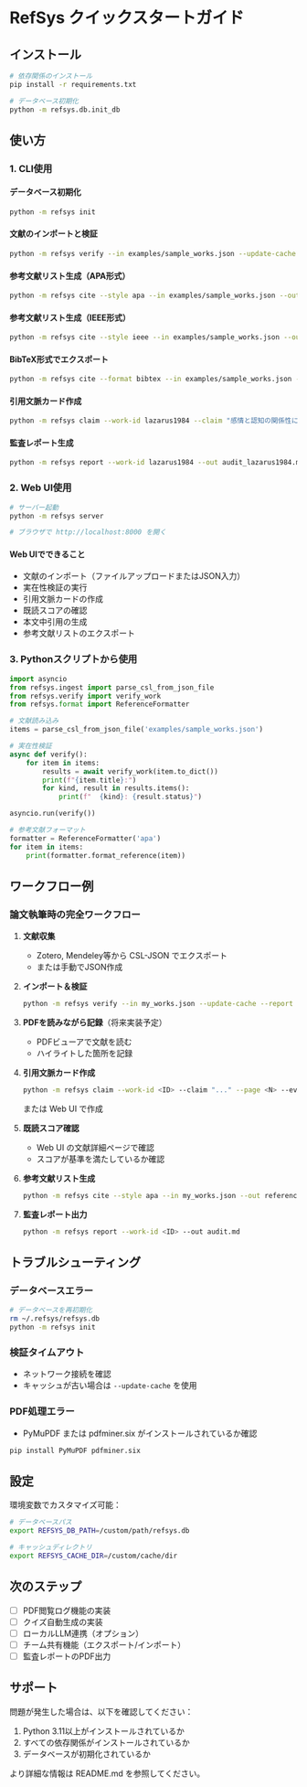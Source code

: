 # RefSys クイックスタートガイド

## インストール

```bash
# 依存関係のインストール
pip install -r requirements.txt

# データベース初期化
python -m refsys.db.init_db
```

## 使い方

### 1. CLI使用

#### データベース初期化
```bash
python -m refsys init
```

#### 文献のインポートと検証
```bash
python -m refsys verify --in examples/sample_works.json --update-cache --report verify_report.md
```

#### 参考文献リスト生成（APA形式）
```bash
python -m refsys cite --style apa --in examples/sample_works.json --out references_apa.txt
```

#### 参考文献リスト生成（IEEE形式）
```bash
python -m refsys cite --style ieee --in examples/sample_works.json --out references_ieee.txt
```

#### BibTeX形式でエクスポート
```bash
python -m refsys cite --format bibtex --in examples/sample_works.json --out references.bib
```

#### 引用文脈カード作成
```bash
python -m refsys claim --work-id lazarus1984 --claim "感情と認知の関係性について" --page 125 --evidence "emotion and cognition are fundamentally intertwined" --limitations "サンプルサイズが小さい"
```

#### 監査レポート生成
```bash
python -m refsys report --work-id lazarus1984 --out audit_lazarus1984.md
```

### 2. Web UI使用

```bash
# サーバー起動
python -m refsys server

# ブラウザで http://localhost:8000 を開く
```

#### Web UIでできること
- 文献のインポート（ファイルアップロードまたはJSON入力）
- 実在性検証の実行
- 引用文脈カードの作成
- 既読スコアの確認
- 本文中引用の生成
- 参考文献リストのエクスポート

### 3. Pythonスクリプトから使用

```python
import asyncio
from refsys.ingest import parse_csl_from_json_file
from refsys.verify import verify_work
from refsys.format import ReferenceFormatter

# 文献読み込み
items = parse_csl_from_json_file('examples/sample_works.json')

# 実在性検証
async def verify():
    for item in items:
        results = await verify_work(item.to_dict())
        print(f"{item.title}:")
        for kind, result in results.items():
            print(f"  {kind}: {result.status}")

asyncio.run(verify())

# 参考文献フォーマット
formatter = ReferenceFormatter('apa')
for item in items:
    print(formatter.format_reference(item))
```

## ワークフロー例

### 論文執筆時の完全ワークフロー

1. **文献収集**
   - Zotero, Mendeley等から CSL-JSON でエクスポート
   - または手動でJSON作成

2. **インポート＆検証**
   ```bash
   python -m refsys verify --in my_works.json --update-cache --report verify_report.md
   ```

3. **PDFを読みながら記録**（将来実装予定）
   - PDFビューアで文献を読む
   - ハイライトした箇所を記録

4. **引用文脈カード作成**
   ```bash
   python -m refsys claim --work-id <ID> --claim "..." --page <N> --evidence "..."
   ```
   または Web UI で作成

5. **既読スコア確認**
   - Web UI の文献詳細ページで確認
   - スコアが基準を満たしているか確認

6. **参考文献リスト生成**
   ```bash
   python -m refsys cite --style apa --in my_works.json --out references.txt
   ```

7. **監査レポート出力**
   ```bash
   python -m refsys report --work-id <ID> --out audit.md
   ```

## トラブルシューティング

### データベースエラー
```bash
# データベースを再初期化
rm ~/.refsys/refsys.db
python -m refsys init
```

### 検証タイムアウト
- ネットワーク接続を確認
- キャッシュが古い場合は `--update-cache` を使用

### PDF処理エラー
- PyMuPDF または pdfminer.six がインストールされているか確認
```bash
pip install PyMuPDF pdfminer.six
```

## 設定

環境変数でカスタマイズ可能：

```bash
# データベースパス
export REFSYS_DB_PATH=/custom/path/refsys.db

# キャッシュディレクトリ
export REFSYS_CACHE_DIR=/custom/cache/dir
```

## 次のステップ

- [ ] PDF閲覧ログ機能の実装
- [ ] クイズ自動生成の実装
- [ ] ローカルLLM連携（オプション）
- [ ] チーム共有機能（エクスポート/インポート）
- [ ] 監査レポートのPDF出力

## サポート

問題が発生した場合は、以下を確認してください：
1. Python 3.11以上がインストールされているか
2. すべての依存関係がインストールされているか
3. データベースが初期化されているか

より詳細な情報は README.md を参照してください。
